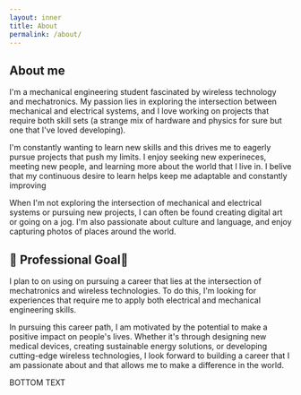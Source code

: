 ```yaml
---
layout: inner
title: About
permalink: /about/
---
```


## About me
I'm a mechanical engineering student fascinated by wireless technology and mechatronics. My passion lies in exploring the intersection between mechanical and electrical systems, and I love working on projects that require both skill sets (a strange mix of hardware and physics for sure but one that I've loved developing).

I'm constantly wanting to learn new skills and this drives me to eagerly pursue projects that push my limits. I enjoy seeking new experineces, meeting new people, and learning more about the world that I live in. I belive that my continuous desire to learn helps keep me adaptable and constantly improving

When I'm not exploring the intersection of mechanical and electrical systems or pursuing new projects, I can often be found creating digital art or going on a jog. I'm also passionate about culture and language, and enjoy capturing photos of places around the world.

## 🚀 Professional Goal🚀

I plan to on using on pursuing a career that lies at the intersection of mechatronics and wireless technologies. To do this, I'm looking for experiences that require me to apply both electrical and mechanical engineering skills. 

In pursuing this career path, I am motivated by the potential to make a positive impact on people's lives. Whether it's through designing new medical devices, creating sustainable energy solutions, or developing cutting-edge wireless technologies, I look forward to building a career that I am passionate about and that allows me to make a difference in the world.

BOTTOM TEXT
